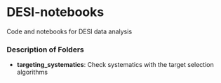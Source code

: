 # DESI-notebooks
Code and notebooks for DESI data analysis

### Description of Folders
* __targeting_systematics__: Check systematics with the target selection algorithms
